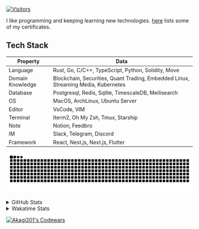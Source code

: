 <!-- markdownlint-disable MD041 MD010 MD033 -->
[![Visitors](https://api.visitorbadge.io/api/daily?path=Akagi201%2FAkagi201&label=Visitors%20Today&countColor=%2337d67a)](https://visitorbadge.io/status?path=Akagi201%2FAkagi201)

I like programming and keeping learning new technologies. [here](https://github.com/Akagi201/blockchain) lists some of my certificates.

## Tech Stack

| Property         	| Data                                                                               	|
|------------------	|------------------------------------------------------------------------------------	|
| Language         	| Rust, Go, C/C++, TypeScript, Python, Solidity, Move                                 |
| Domain Knowledge 	| Blockchain, Securities, Quant Trading, Embedded Linux, Streaming Media, Kubernetes 	|
| Database         	| Postgresql, Redis, Sqlite, TimescaleDB, Meilisearch                                 |
| OS               	| MacOS, ArchLinux, Ubuntu Server                                                     |
| Editor           	| VsCode, VIM                                                                        	|
| Terminal          | Iterm2, Oh My Zsh, Tmux, Starship                                                   |
| Note             	| Notion, Feedbro                                                                    	|
| IM               	| Slack, Telegram, Discord                                                            |
| Framework         | React, Nest.js, Next.js, Flutter                                                   	|

[![github contribution grid snake animation](https://raw.githubusercontent.com/Akagi201/Akagi201/output/github-contribution-grid-snake.svg#gh-light-mode-only)](https://github.com/Akagi201)

<details>
<summary>GitHub Stats</summary>
  <a href="https://github.com/Akagi201"><img alt="Profile Detail" src="https://raw.githubusercontent.com/Akagi201/Akagi201/master/profile-summary-card-output/dracula/0-profile-details.svg" /></a>
  <a href="https://github.com/Akagi201"><img alt="Github Stats" src="https://raw.githubusercontent.com/Akagi201/Akagi201/master/profile-summary-card-output/dracula/3-stats.svg" /></a>
  <a href="https://github.com/Akagi201"><img alt="Lang By Commits" src="https://raw.githubusercontent.com/Akagi201/Akagi201/master/profile-summary-card-output/dracula/2-most-commit-language.svg" /></a>
</details>

<details>
<summary>Wakatime Stats</summary>
<br>

<!--START_SECTION:waka-->

```txt
From: 10 January 2024 - To: 17 January 2024

Total Time: 47 hrs 40 mins

Other        34 hrs 12 mins  ██████████████████░░░░░░░   71.76 %
sh           4 hrs 47 mins   ██▓░░░░░░░░░░░░░░░░░░░░░░   10.05 %
Rust         3 hrs 4 mins    █▓░░░░░░░░░░░░░░░░░░░░░░░   06.46 %
Python       2 hrs 2 mins    █░░░░░░░░░░░░░░░░░░░░░░░░   04.28 %
TOML         56 mins         ▒░░░░░░░░░░░░░░░░░░░░░░░░   01.98 %
YAML         39 mins         ▒░░░░░░░░░░░░░░░░░░░░░░░░   01.39 %
Markdown     35 mins         ▒░░░░░░░░░░░░░░░░░░░░░░░░   01.23 %
TypeScript   26 mins         ▒░░░░░░░░░░░░░░░░░░░░░░░░   00.92 %
INI          15 mins         ░░░░░░░░░░░░░░░░░░░░░░░░░   00.53 %
JSON         12 mins         ░░░░░░░░░░░░░░░░░░░░░░░░░   00.45 %
```

<!--END_SECTION:waka-->

</details>

<a href="https://www.codewars.com/users/Akagi201"><img alt="Akagi201's Codewars" src="https://www.codewars.com/users/Akagi201/badges/small"></a>
